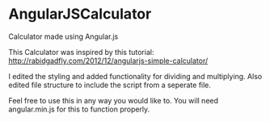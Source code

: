 # AngularJSCalculator
Calculator made using Angular.js

This Calculator was inspired by this tutorial: http://rabidgadfly.com/2012/12/angularjs-simple-calculator/

I edited the styling and added functionality for dividing and multiplying. 
Also edited file structure to include the script from a seperate file. 

Feel free to use this in any way you would like to. You will need angular.min.js for this to function properly. 
